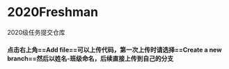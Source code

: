 # 2020Freshman
2020级任务提交仓库

#### 点击右上角==Add file==可以上传代码，第一次上传时请选择==Create a new branch==然后以姓名-班级命名，后续直接上传到自己的分支
